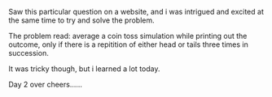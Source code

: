Saw this particular question on a website, and i was intrigued and excited at the same time to try and solve the problem.

The problem read: average a coin toss simulation while printing out the outcome, only if there is a repitition of either head or tails three times in succession.

It was tricky though, but i learned a lot today. 


Day 2 over cheers......